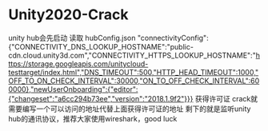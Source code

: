 # Unity2020-Crack
unity hub会先启动
读取
hubConfig.json
"connectivityConfig":{"CONNECTIVITY_DNS_LOOKUP_HOSTNAME":"public-cdn.cloud.unity3d.com","CONNECTIVITY_HTTPS_LOOKUP_HOSTNAME":"https://storage.googleapis.com/unitycloud-testtarget/index.html","DNS_TIMEOUT":500,"HTTP_HEAD_TIMEOUT":1000,"OFF_TO_ON_CHECK_INTERVAL":30000,"ON_TO_OFF_CHECK_INTERVAL":600000},"newUserOnboarding":{"editor":{"changeset":"a6cc294b73ee","version":"2018.1.9f2"}}}
获得许可证
crack就需要编写一个可以访问的地址代替上面获得许可证的地址
剩下的就是监听unity hub的通讯协议，推荐大家使用wireshark，good luck
